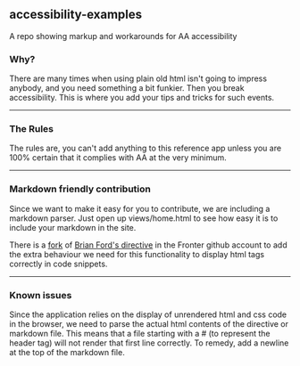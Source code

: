 
## accessibility-examples

A repo showing markup and workarounds for AA accessibility

### Why?

There are many times when using plain old html isn't going to impress anybody, and you need
something a bit funkier. Then you break accessibility. This is where you add your tips and tricks
for such events.

---

### The Rules

The rules are, you can't add anything to this reference app unless you are 100% certain that it
complies with AA at the very minimum.

---

### Markdown friendly contribution

Since we want to make it easy for you to contribute, we are including a markdown parser. Just open
up views/home.html to see how easy it is to include your markdown in the site.

There is a [fork](https://github.com/FronterAS/angular-markdown-directive) of
[Brian Ford's directive](https://github.com/btford/angular-markdown-directive) in the Fronter github
account to add the extra behaviour we need for this functionality to display html tags correctly in
code snippets.

---

### Known issues
Since the application relies on the display of unrendered html and css code in the browser, we need
to parse the actual html contents of the directive or markdown file. This means that a file starting
with a # (to represent the header tag) will not render that first line correctly. To remedy, add a
newline at the top of the markdown file.
